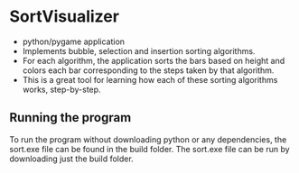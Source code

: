 # SortVisualizer
* python/pygame application
* Implements bubble, selection and insertion sorting algorithms.
* For each algorithm, the application sorts the bars based on height and colors each bar corresponding to the steps taken by that algorithm.
* This is a great tool for learning how each of these sorting algorithms works, step-by-step.
## Running the program
To run the program without downloading python or any dependencies, the sort.exe file can be found in the build folder. The sort.exe file can be run by downloading just the build folder.